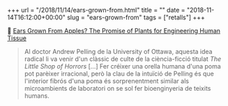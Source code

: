 +++
url = "/2018/11/14/ears-grown-from.html"
title = ""
date = "2018-11-14T16:12:00+00:00"
slug = "ears-grown-from"
tags = ["retalls"]
+++

📎 [Ears Grown From Apples? The Promise of Plants for Engineering Human Tissue](https://singularityhub.com/2018/11/13/an-ear-grown-from-apples-why-the-key-to-tissue-engineering-could-be-plants/)

> Al doctor Andrew Pelling de la University of Ottawa, aquesta idea radical li va venir d'un clàssic de culte de la ciència-ficció titulat *The Little Shop of Horrors* […] Fer créixer una orella humana d'una poma pot parèixer irracional, però la clau de la intuïció de Pelling és que  l'interior fibrós d'una poma és sorprenentment similar als microambients de laboratori on se sol fer bioenginyeria de teixits humans.
